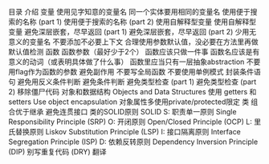 目录
介绍
变量
使用见字知意的变量名
同一个实体要用相同的变量名
使用便于搜索的名称 (part 1)
使用便于搜索的名称 (part 2)
使用自解释型变量
使用自解释型变量
避免深层嵌套，尽早返回 (part 1)
避免深层嵌套，尽早返回 (part 2)
少用无意义的变量名
不要添加不必要上下文
合理使用参数默认值，没必要在方法里再做默认值检测
函数
函数参数（最好少于2个）
函数应该只做一件事
函数名应该是有意义的动词（或表明具体做了什么事）
函数里应当只有一层抽象abstraction
不要用flag作为函数的参数
避免副作用
不要写全局函数
不要使用单例模式
封装条件语句
避免用反义条件判断
避免条件判断
避免类型检查 (part 1)
避免类型检查 (part 2)
移除僵尸代码
对象和数据结构 Objects and Data Structures
使用 getters 和 setters Use object encapsulation
对象属性多使用private/protected限定
类
组合优于继承
避免连贯接口
类的SOLID原则 SOLID
S: 职责单一原则 Single Responsibility Principle (SRP)
O: 开闭原则 Open/Closed Principle (OCP)
L: 里氏替换原则 Liskov Substitution Principle (LSP)
I: 接口隔离原则 Interface Segregation Principle (ISP)
D: 依赖反转原则 Dependency Inversion Principle (DIP)
别写重复代码 (DRY)
翻译